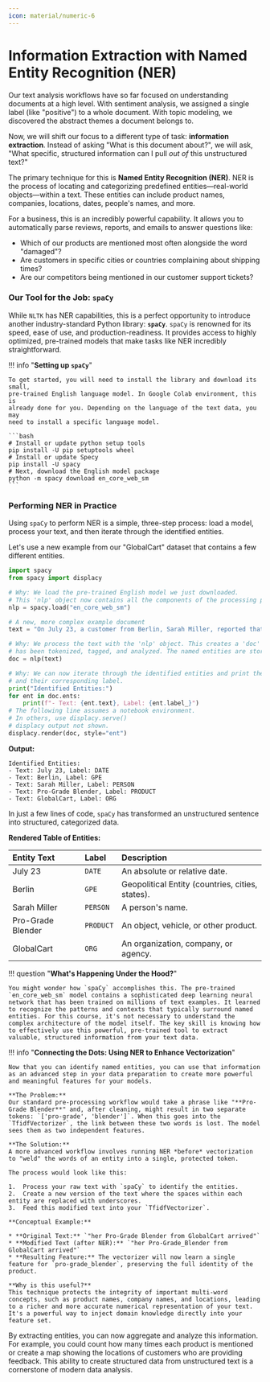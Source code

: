 ```yaml
---
icon: material/numeric-6
---
```


# Information Extraction with Named Entity Recognition (NER)

Our text analysis workflows have so far focused on understanding documents at a high level. With sentiment analysis, we assigned a single label (like "positive") to a whole document. With topic modeling, we discovered the abstract themes a document belongs to.

Now, we will shift our focus to a different type of task: **information extraction**. Instead of asking "What is this document about?", we will ask, "What specific, structured information can I pull *out of* this unstructured text?"

The primary technique for this is **Named Entity Recognition (NER)**. NER is the process of locating and categorizing predefined entities—real-world objects—within a text. These entities can include product names, companies, locations, dates, people's names, and more.

For a business, this is an incredibly powerful capability. It allows you to automatically parse reviews, reports, and emails to answer questions like:

  * Which of our products are mentioned most often alongside the word "damaged"?
  * Are customers in specific cities or countries complaining about shipping times?
  * Are our competitors being mentioned in our customer support tickets?

### Our Tool for the Job: `spaCy`

While `NLTK` has NER capabilities, this is a perfect opportunity to introduce another industry-standard Python library: **`spaCy`**. `spaCy` is renowned for its speed, ease of use, and production-readiness. It provides access to highly optimized, pre-trained models that make tasks like NER incredibly straightforward.


!!! info "**Setting up `spaCy`**"

    To get started, you will need to install the library and download its small, 
    pre-trained English language model. In Google Colab environment, this is 
    already done for you. Depending on the language of the text data, you may 
    need to install a specific language model.

    ```bash
    # Install or update python setup tools
    pip install -U pip setuptools wheel
    # Install or update Specy
    pip install -U spacy
    # Next, download the English model package
    python -m spacy download en_core_web_sm
    ```

### Performing NER in Practice

Using `spaCy` to perform NER is a simple, three-step process: load a model, process your text, and then iterate through the identified entities.

Let's use a new example from our "GlobalCart" dataset that contains a few different entities.

```python
import spacy
from spacy import displacy

# Why: We load the pre-trained English model we just downloaded. 
# This 'nlp' object now contains all the components of the processing pipeline, including the NER model.
nlp = spacy.load("en_core_web_sm")

# A new, more complex example document
text = "On July 23, a customer from Berlin, Sarah Miller, reported that her Pro-Grade Blender from GlobalCart arrived with a defect."

# Why: We process the text with the 'nlp' object. This creates a 'doc' object that
# has been tokenized, tagged, and analyzed. The named entities are stored in the `doc.ents` attribute.
doc = nlp(text)

# Why: We can now iterate through the identified entities and print their text
# and their corresponding label.
print("Identified Entities:")
for ent in doc.ents:
    print(f"- Text: {ent.text}, Label: {ent.label_}")
# The following line assumes a notebook environment.
# In others, use displacy.serve()
# displacy output not shown.
displacy.render(doc, style="ent")

```

**Output:**

```
Identified Entities:
- Text: July 23, Label: DATE
- Text: Berlin, Label: GPE
- Text: Sarah Miller, Label: PERSON
- Text: Pro-Grade Blender, Label: PRODUCT
- Text: GlobalCart, Label: ORG
```

In just a few lines of code, `spaCy` has transformed an unstructured sentence into structured, categorized data.

**Rendered Table of Entities:**

| Entity Text | Label | Description |
| :--- | :--- | :--- |
| July 23 | `DATE` | An absolute or relative date. |
| Berlin | `GPE` | Geopolitical Entity (countries, cities, states).|
| Sarah Miller| `PERSON` | A person's name. |
| Pro-Grade Blender| `PRODUCT`| An object, vehicle, or other product. |
| GlobalCart | `ORG` | An organization, company, or agency. |

!!! question "**What's Happening Under the Hood?**"

    You might wonder how `spaCy` accomplishes this. The pre-trained `en_core_web_sm` model contains a sophisticated deep learning neural network that has been trained on millions of text examples. It learned to recognize the patterns and contexts that typically surround named entities. For this course, it's not necessary to understand the complex architecture of the model itself. The key skill is knowing how to effectively use this powerful, pre-trained tool to extract valuable, structured information from your text data.

!!! info "**Connecting the Dots: Using NER to Enhance Vectorization**"
    
    Now that you can identify named entities, you can use that information as an advanced step in your data preparation to create more powerful and meaningful features for your models.
    
    **The Problem:**
    Our standard pre-processing workflow would take a phrase like "**Pro-Grade Blender**" and, after cleaning, might result in two separate tokens: `['pro-grade', 'blender']`. When this goes into the `TfidfVectorizer`, the link between these two words is lost. The model sees them as two independent features.
    
    **The Solution:**
    A more advanced workflow involves running NER *before* vectorization to "weld" the words of an entity into a single, protected token.
    
    The process would look like this:
    
    1.  Process your raw text with `spaCy` to identify the entities.
    2.  Create a new version of the text where the spaces within each entity are replaced with underscores.
    3.  Feed this modified text into your `TfidfVectorizer`.
    
    **Conceptual Example:**
    
    * **Original Text:** `"her Pro-Grade Blender from GlobalCart arrived"`
    * **Modified Text (after NER):** `"her Pro-Grade_Blender from GlobalCart arrived"`
    * **Resulting Feature:** The vectorizer will now learn a single feature for `pro-grade_blender`, preserving the full identity of the product.
    
    **Why is this useful?**
    This technique protects the integrity of important multi-word concepts, such as product names, company names, and locations, leading to a richer and more accurate numerical representation of your text. It's a powerful way to inject domain knowledge directly into your feature set.
    
By extracting entities, you can now aggregate and analyze this information. For example, you could count how many times each product is mentioned or create a map showing the locations of customers who are providing feedback. This ability to create structured data from unstructured text is a cornerstone of modern data analysis.
